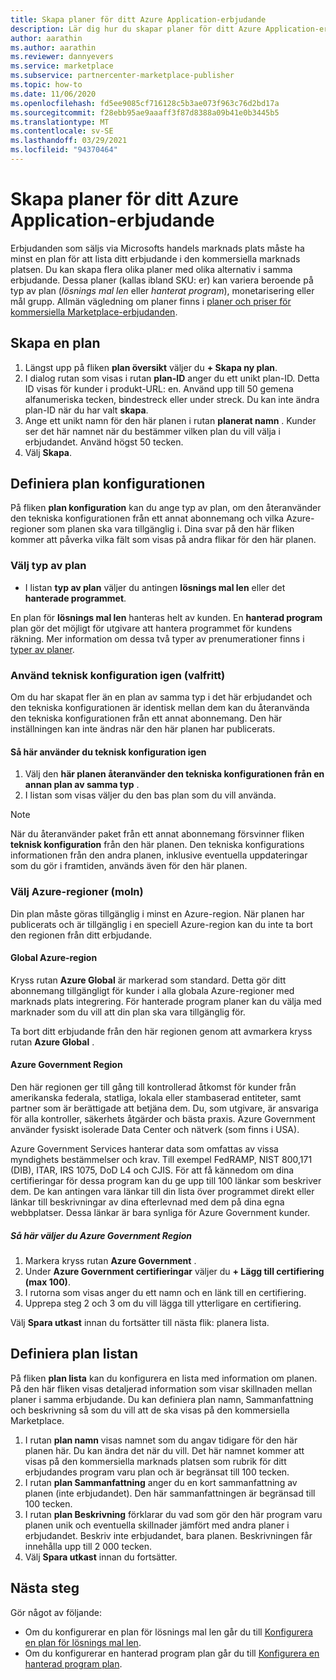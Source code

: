 ```yaml
---
title: Skapa planer för ditt Azure Application-erbjudande
description: Lär dig hur du skapar planer för ditt Azure Application-erbjudande i Partner Center.
author: aarathin
ms.author: aarathin
ms.reviewer: dannyevers
ms.service: marketplace
ms.subservice: partnercenter-marketplace-publisher
ms.topic: how-to
ms.date: 11/06/2020
ms.openlocfilehash: fd5ee9085cf716128c5b3ae073f963c76d2bd17a
ms.sourcegitcommit: f28ebb95ae9aaaff3f87d8388a09b41e0b3445b5
ms.translationtype: MT
ms.contentlocale: sv-SE
ms.lasthandoff: 03/29/2021
ms.locfileid: "94370464"
---
```

# <a name="how-to-create-plans-for-your-azure-application-offer"></a>Skapa planer för ditt Azure Application-erbjudande

Erbjudanden som säljs via Microsofts handels marknads plats måste ha minst en plan för att lista ditt erbjudande i den kommersiella marknads platsen. Du kan skapa flera olika planer med olika alternativ i samma erbjudande. Dessa planer (kallas ibland SKU: er) kan variera beroende på typ av plan (_lösnings mal len_ eller _hanterat program_), monetarisering eller mål grupp. Allmän vägledning om planer finns i [planer och priser för kommersiella Marketplace-erbjudanden](plans-pricing.md).

## <a name="create-a-plan"></a>Skapa en plan

1. Längst upp på fliken **plan översikt** väljer du **+ Skapa ny plan**.
1. I dialog rutan som visas i rutan **plan-ID** anger du ett unikt plan-ID. Detta ID visas för kunder i produkt-URL: en. Använd upp till 50 gemena alfanumeriska tecken, bindestreck eller under streck. Du kan inte ändra plan-ID när du har valt **skapa**.
1. Ange ett unikt namn för den här planen i rutan **planerat namn** . Kunder ser det här namnet när du bestämmer vilken plan du vill välja i erbjudandet. Använd högst 50 tecken.
1. Välj **Skapa**.

## <a name="define-the-plan-setup"></a>Definiera plan konfigurationen

På fliken **plan konfiguration** kan du ange typ av plan, om den återanvänder den tekniska konfigurationen från ett annat abonnemang och vilka Azure-regioner som planen ska vara tillgänglig i. Dina svar på den här fliken kommer att påverka vilka fält som visas på andra flikar för den här planen.

### <a name="select-the-plan-type"></a>Välj typ av plan

- I listan **typ av plan** väljer du antingen **lösnings mal len** eller det **hanterade programmet**.

En plan för **lösnings mal len** hanteras helt av kunden. En **hanterad program** plan gör det möjligt för utgivare att hantera programmet för kundens räkning. Mer information om dessa två typer av prenumerationer finns i [typer av planer](plan-azure-application-offer.md#types-of-plans).

### <a name="re-use-technical-configuration-optional"></a>Använd teknisk konfiguration igen (valfritt)

Om du har skapat fler än en plan av samma typ i det här erbjudandet och den tekniska konfigurationen är identisk mellan dem kan du återanvända den tekniska konfigurationen från ett annat abonnemang. Den här inställningen kan inte ändras när den här planen har publicerats.

#### <a name="to-re-use-technical-configuration"></a>Så här använder du teknisk konfiguration igen

1. Välj den **här planen återanvänder den tekniska konfigurationen från en annan plan av samma typ** .
1. I listan som visas väljer du den bas plan som du vill använda.

> [!NOTE]
> När du återanvänder paket från ett annat abonnemang försvinner fliken **teknisk konfiguration** från den här planen. Den tekniska konfigurations informationen från den andra planen, inklusive eventuella uppdateringar som du gör i framtiden, används även för den här planen.

### <a name="select-azure-regions-clouds"></a>Välj Azure-regioner (moln)

Din plan måste göras tillgänglig i minst en Azure-region. När planen har publicerats och är tillgänglig i en speciell Azure-region kan du inte ta bort den regionen från ditt erbjudande.

#### <a name="azure-global-region"></a>Global Azure-region

Kryss rutan **Azure Global** är markerad som standard. Detta gör ditt abonnemang tillgängligt för kunder i alla globala Azure-regioner med marknads plats integrering. För hanterade program planer kan du välja med marknader som du vill att din plan ska vara tillgänglig för.

Ta bort ditt erbjudande från den här regionen genom att avmarkera kryss rutan **Azure Global** .

#### <a name="azure-government-region"></a>Azure Government Region

Den här regionen ger till gång till kontrollerad åtkomst för kunder från amerikanska federala, statliga, lokala eller stambaserad entiteter, samt partner som är berättigade att betjäna dem. Du, som utgivare, är ansvariga för alla kontroller, säkerhets åtgärder och bästa praxis. Azure Government använder fysiskt isolerade Data Center och nätverk (som finns i USA).

Azure Government Services hanterar data som omfattas av vissa myndighets bestämmelser och krav. Till exempel FedRAMP, NIST 800,171 (DIB), ITAR, IRS 1075, DoD L4 och CJIS. För att få kännedom om dina certifieringar för dessa program kan du ge upp till 100 länkar som beskriver dem. De kan antingen vara länkar till din lista över programmet direkt eller länkar till beskrivningar av dina efterlevnad med dem på dina egna webbplatser. Dessa länkar är bara synliga för Azure Government kunder.

##### <a name="to-select-the-azure-government-region"></a>Så här väljer du Azure Government Region

1. Markera kryss rutan **Azure Government** .
1. Under **Azure Government certifieringar** väljer du **+ Lägg till certifiering (max 100)**.
1. I rutorna som visas anger du ett namn och en länk till en certifiering.
1. Upprepa steg 2 och 3 om du vill lägga till ytterligare en certifiering.

Välj **Spara utkast** innan du fortsätter till nästa flik: planera lista.

## <a name="define-the-plan-listing"></a>Definiera plan listan

På fliken **plan lista** kan du konfigurera en lista med information om planen. På den här fliken visas detaljerad information som visar skillnaden mellan planer i samma erbjudande. Du kan definiera plan namn, Sammanfattning och beskrivning så som du vill att de ska visas på den kommersiella Marketplace.

1. I rutan **plan namn** visas namnet som du angav tidigare för den här planen här. Du kan ändra det när du vill. Det här namnet kommer att visas på den kommersiella marknads platsen som rubrik för ditt erbjudandes program varu plan och är begränsat till 100 tecken.
1. I rutan **plan Sammanfattning** anger du en kort sammanfattning av planen (inte erbjudandet). Den här sammanfattningen är begränsad till 100 tecken.
1. I rutan **plan Beskrivning** förklarar du vad som gör den här program varu planen unik och eventuella skillnader jämfört med andra planer i erbjudandet. Beskriv inte erbjudandet, bara planen. Beskrivningen får innehålla upp till 2 000 tecken.
1. Välj **Spara utkast** innan du fortsätter.

## <a name="next-steps"></a>Nästa steg

Gör något av följande:

- Om du konfigurerar en plan för lösnings mal len går du till [Konfigurera en plan för lösnings mal len](create-new-azure-apps-offer-solution.md).
- Om du konfigurerar en hanterad program plan går du till [Konfigurera en hanterad program plan](create-new-azure-apps-offer-managed.md).
